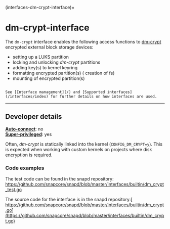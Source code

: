 (interfaces-dm-crypt-interface)=
# dm-crypt-interface

The `dm-crypt`  interface enables the following access functions to  [dm-crypt](https://www.kernel.org/doc/html/latest/admin-guide/device-mapper/dm-crypt.html) encrypted external block storage devices:

- setting up a LUKS partition
- locking and unlocking _dm-crypt_ partitions
- adding key(s) to kernel keyring
- formatting encrypted partition(s) ( creation of fs)
- mounting of encrypted partition(s)

```{tip}

See [Interface management](/) and [Supported interfaces](/interfaces/index) for further details on how interfaces are used.
```

---

<h2 id='heading--dev-details'>Developer details </h2>

**[Auto-connect](/t/interface-management/6154#heading--auto-connections)**: no</br>
**[Super-privileged](/)**: yes</br>

Often, _dm-crypt_ is statically linked into the kernel (`CONFIG_DM_CRYPT=y`). This is expected when working with custom kernels on projects where disk encryption is required.

### Code examples

The test code can be found in the snapd repository: https://github.com/snapcore/snapd/blob/master/interfaces/builtin/dm_crypt_test.go

The source code for the interface is in the snapd repository:[ https://github.com/snapcore/snapd/blob/master/interfaces/builtin/dm_crypt.go](https://github.com/snapcore/snapd/blob/master/interfaces/builtin/dm_crypt.go)

